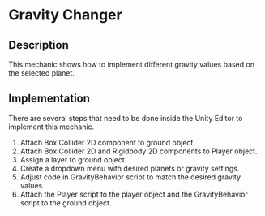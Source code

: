 # Gravity Changer

## Description
This mechanic shows how to implement different gravity values based on the selected planet.

## Implementation
There are several steps that need to be done inside the Unity Editor to implement this mechanic.  

   1. Attach Box Collider 2D component to ground object.
   2. Attach Box Collider 2D and Rigidbody 2D components to Player object.
   3. Assign a layer to ground object.
   4. Create a dropdown menu with desired planets or gravity settings.
   5. Adjust code in GravityBehavior script to match the desired gravity values.
   6. Attach the Player script to the player object and the GravityBehavior script to the ground object.


